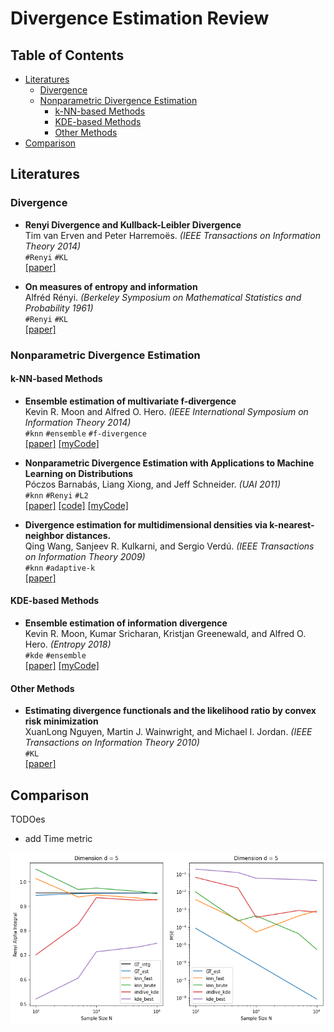 # Divergence Estimation Review

## Table of Contents

- [Literatures](#Literatures)
    - [Divergence](#Divergence)
    - [Nonparametric Divergence Estimation](#Nonparametric-Divergence-Estimation)
        - [k-NN-based Methods](#k-NN-based-Methods)
        - [KDE-based Methods](#KDE-based-Methods)
        - [Other Methods](#Other-Methods)
- [Comparison](#Comparison) 
   
## Literatures

### Divergence
- **Renyi Divergence and Kullback-Leibler Divergence**  
Tim van Erven and Peter Harremoës. _(IEEE Transactions on Information Theory 2014)_  
`#Renyi` `#KL`  
[[paper]](https://arxiv.org/abs/1202.3758) 

- **On measures of entropy and information**  
Alfréd Rényi. _(Berkeley Symposium on Mathematical Statistics and Probability 1961)_  
`#Renyi` `#KL`  
[[paper]](https://digitalassets.lib.berkeley.edu/math/ucb/text/math_s4_v1_article-27.pdf)

### Nonparametric Divergence Estimation

#### k-NN-based Methods

- **Ensemble estimation of multivariate f-divergence**  
Kevin R. Moon and Alfred O. Hero. _(IEEE International Symposium on Information Theory 2014)_   
`#knn` `#ensemble` `#f-divergence`  
[[paper]](https://arxiv.org/abs/1404.6230) 
[[myCode]](codes/Nonparametric_Divergence_Estimation.ipynb)

- **Nonparametric Divergence Estimation with Applications to Machine Learning on Distributions**  
Póczos Barnabás, Liang Xiong, and Jeff Schneider. _(UAI 2011)_  
`#knn`  `#Renyi` `#L2`  
[[paper]](https://arxiv.org/abs/1202.3758) 
[[code]](https://github.com/djsutherland/np-divs) 
[[myCode]](codes/Nonparametric_Divergence_Estimation.ipynb)

- **Divergence estimation for multidimensional densities via k-nearest-neighbor distances.**    
Qing Wang, Sanjeev R. Kulkarni, and Sergio Verdú. _(IEEE Transactions on Information Theory 2009)_  
`#knn` `#adaptive-k`    
[[paper]](https://ieeexplore.ieee.org/abstract/document/4839047?casa_token=W48--84drJwAAAAA:BFNva31utq4xq282ZgnyN29JDvjd5H6AF0ikmJx9uFW0_17S17wkpsP8kFrGvqa2f0fbyE_jjrk4)

#### KDE-based Methods
- **Ensemble estimation of information divergence**   
Kevin R. Moon, Kumar Sricharan, Kristjan Greenewald, and Alfred O. Hero. _(Entropy 2018)_   
`#kde`  `#ensemble`   
[[paper]](https://www.mdpi.com/1099-4300/20/8/560) 
[[myCode]](codes/Nonparametric_Divergence_Estimation.ipynb)

#### Other Methods
- **Estimating divergence functionals and the likelihood ratio by convex risk minimization**    
XuanLong Nguyen, Martin J. Wainwright, and Michael I. Jordan. _(IEEE Transactions on Information Theory 2010)_  
`#KL`   
[[paper]](https://arxiv.org/abs/0809.0853) 

## Comparison
TODOes
- add Time metric
<p align="center"><img src="assets/comparison.png" width="600"\></p>

